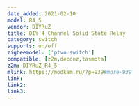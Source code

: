 ```yaml
---
date_added: 2021-02-10
model: R4_5
vendor: DIYRuZ
title: DIY 4 Channel Solid State Relay
category: switch
supports: on/off
zigbeemodel: ['ptvo.switch']
compatible: [z2m,deconz,tasmota]
z2m: DIYRuZ_R4_5
mlink: https://modkam.ru/?p=939#more-939
link: 
link2:  
link3: 
---
```



